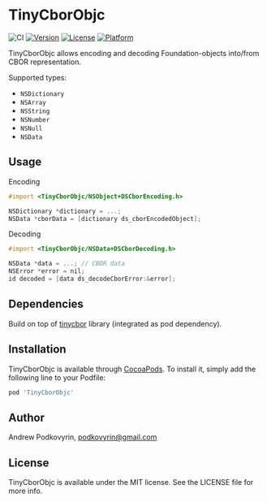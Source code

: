 # TinyCborObjc

![CI](https://github.com/dashevo/TinyCborObjc/workflows/CI/badge.svg)
[![Version](https://img.shields.io/cocoapods/v/TinyCborObjc.svg?style=flat)](https://cocoapods.org/pods/TinyCborObjc)
[![License](https://img.shields.io/cocoapods/l/TinyCborObjc.svg?style=flat)](https://cocoapods.org/pods/TinyCborObjc)
[![Platform](https://img.shields.io/cocoapods/p/TinyCborObjc.svg?style=flat)](https://cocoapods.org/pods/TinyCborObjc)

TinyCborObjc allows encoding and decoding Foundation-objects into/from CBOR representation.

Supported types:
- `NSDictionary`
- `NSArray`
- `NSString`
- `NSNumber`
- `NSNull`
- `NSData`

## Usage

Encoding
``` objective-c
#import <TinyCborObjc/NSObject+DSCborEncoding.h>

NSDictionary *dictionary = ...;
NSData *cborData = [dictionary ds_cborEncodedObject];
```

Decoding
``` objective-c
#import <TinyCborObjc/NSData+DSCborDecoding.h>

NSData *data = ...; // CBOR data
NSError *error = nil;
id decoded = [data ds_decodeCborError:&error];
```

## Dependencies

Build on top of [tinycbor](https://github.com/intel/tinycbor) library (integrated as pod dependency).

## Installation

TinyCborObjc is available through [CocoaPods](https://cocoapods.org). To install
it, simply add the following line to your Podfile:

```ruby
pod 'TinyCborObjc'
```

## Author

Andrew Podkovyrin, podkovyrin@gmail.com

## License

TinyCborObjc is available under the MIT license. See the LICENSE file for more info.
